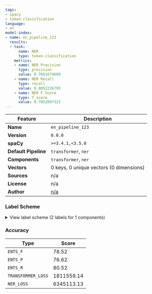 ```yaml
---
tags:
- spacy
- token-classification
language:
- en
model-index:
- name: en_pipeline_123
  results:
  - task:
      name: NER
      type: token-classification
    metrics:
    - name: NER Precision
      type: precision
      value: 0.7661674609
    - name: NER Recall
      type: recall
      value: 0.8052226793
    - name: NER F Score
      type: f_score
      value: 0.7852097323
---
```

| Feature | Description |
| --- | --- |
| **Name** | `en_pipeline_123` |
| **Version** | `0.0.0` |
| **spaCy** | `>=3.4.1,<3.5.0` |
| **Default Pipeline** | `transformer`, `ner` |
| **Components** | `transformer`, `ner` |
| **Vectors** | 0 keys, 0 unique vectors (0 dimensions) |
| **Sources** | n/a |
| **License** | n/a |
| **Author** | [n/a]() |

### Label Scheme

<details>

<summary>View label scheme (2 labels for 1 components)</summary>

| Component | Labels |
| --- | --- |
| **`ner`** | `DESCRIPTION`, `TITLE` |

</details>

### Accuracy

| Type | Score |
| --- | --- |
| `ENTS_F` | 78.52 |
| `ENTS_P` | 76.62 |
| `ENTS_R` | 80.52 |
| `TRANSFORMER_LOSS` | 1811559.14 |
| `NER_LOSS` | 6345113.13 |
